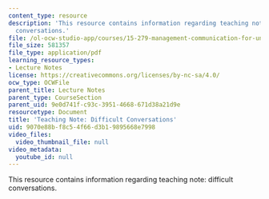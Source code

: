 ```yaml
---
content_type: resource
description: 'This resource contains information regarding teaching note: difficult
  conversations.'
file: /ol-ocw-studio-app/courses/15-279-management-communication-for-undergraduates-fall-2012/9070e88bf8c54f66d3b19895668e7998_MIT15_279F12_difficultConv.pdf
file_size: 581357
file_type: application/pdf
learning_resource_types:
- Lecture Notes
license: https://creativecommons.org/licenses/by-nc-sa/4.0/
ocw_type: OCWFile
parent_title: Lecture Notes
parent_type: CourseSection
parent_uid: 9e0d741f-c93c-3951-4668-671d38a21d9e
resourcetype: Document
title: 'Teaching Note: Difficult Conversations'
uid: 9070e88b-f8c5-4f66-d3b1-9895668e7998
video_files:
  video_thumbnail_file: null
video_metadata:
  youtube_id: null
---
```

This resource contains information regarding teaching note: difficult conversations.